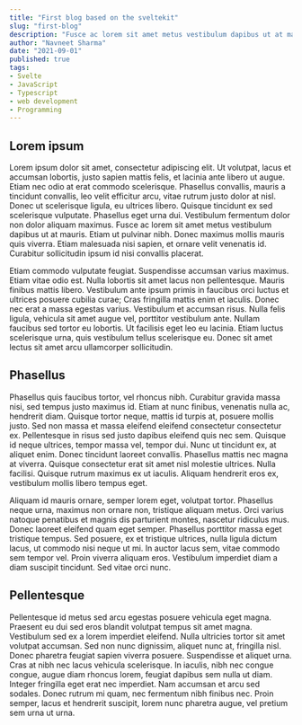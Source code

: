 ```yaml
---
title: "First blog based on the sveltekit"
slug: "first-blog"
description: "Fusce ac lorem sit amet metus vestibulum dapibus ut at mauris. Etiam ut pulvinar nibh."
author: "Navneet Sharma"
date: "2021-09-01"
published: true
tags:
- Svelte
- JavaScript
- Typescript
- web development
- Programming
---
```


## Lorem ipsum

Lorem ipsum dolor sit amet, consectetur adipiscing elit. Ut volutpat, lacus et accumsan lobortis, justo sapien mattis felis, et lacinia ante libero ut augue. Etiam nec odio at erat commodo scelerisque. Phasellus convallis, mauris a tincidunt convallis, leo velit efficitur arcu, vitae rutrum justo dolor at nisl. Donec ut scelerisque ligula, eu ultrices libero. Quisque tincidunt ex sed scelerisque vulputate. Phasellus eget urna dui. Vestibulum fermentum dolor non dolor aliquam maximus. Fusce ac lorem sit amet metus vestibulum dapibus ut at mauris. Etiam ut pulvinar nibh. Donec maximus mollis mauris quis viverra. Etiam malesuada nisi sapien, et ornare velit venenatis id. Curabitur sollicitudin ipsum id nisi convallis placerat.

Etiam commodo vulputate feugiat. Suspendisse accumsan varius maximus. Etiam vitae odio est. Nulla lobortis sit amet lacus non pellentesque. Mauris finibus mattis libero. Vestibulum ante ipsum primis in faucibus orci luctus et ultrices posuere cubilia curae; Cras fringilla mattis enim et iaculis. Donec nec erat a massa egestas varius. Vestibulum et accumsan risus. Nulla felis ligula, vehicula sit amet augue vel, porttitor vestibulum ante. Nullam faucibus sed tortor eu lobortis. Ut facilisis eget leo eu lacinia. Etiam luctus scelerisque urna, quis vestibulum tellus scelerisque eu. Donec sit amet lectus sit amet arcu ullamcorper sollicitudin.

## Phasellus

Phasellus quis faucibus tortor, vel rhoncus nibh. Curabitur gravida massa nisi, sed tempus justo maximus id. Etiam at nunc finibus, venenatis nulla ac, hendrerit diam. Quisque tortor neque, mattis id turpis at, posuere mollis justo. Sed non massa et massa eleifend eleifend consectetur consectetur ex. Pellentesque in risus sed justo dapibus eleifend quis nec sem. Quisque id neque ultrices, tempor massa vel, tempor dui. Nunc ut tincidunt ex, at aliquet enim. Donec tincidunt laoreet convallis. Phasellus mattis nec magna at viverra. Quisque consectetur erat sit amet nisl molestie ultrices. Nulla facilisi. Quisque rutrum maximus ex ut iaculis. Aliquam hendrerit eros ex, vestibulum mollis libero tempus eget.

Aliquam id mauris ornare, semper lorem eget, volutpat tortor. Phasellus neque urna, maximus non ornare non, tristique aliquam metus. Orci varius natoque penatibus et magnis dis parturient montes, nascetur ridiculus mus. Donec laoreet eleifend quam eget semper. Phasellus porttitor massa eget tristique tempus. Sed posuere, ex et tristique ultrices, nulla ligula dictum lacus, ut commodo nisi neque ut mi. In auctor lacus sem, vitae commodo sem tempor vel. Proin viverra aliquam eros. Vestibulum imperdiet diam a diam suscipit tincidunt. Sed vitae orci nunc.

## Pellentesque

Pellentesque id metus sed arcu egestas posuere vehicula eget magna. Praesent eu dui sed eros blandit volutpat tempus sit amet magna. Vestibulum sed ex a lorem imperdiet eleifend. Nulla ultricies tortor sit amet volutpat accumsan. Sed non nunc dignissim, aliquet nunc at, fringilla nisl. Donec pharetra feugiat sapien viverra posuere. Suspendisse et aliquet urna. Cras at nibh nec lacus vehicula scelerisque. In iaculis, nibh nec congue congue, augue diam rhoncus lorem, feugiat dapibus sem nulla ut diam. Integer fringilla eget erat nec imperdiet. Nam accumsan et arcu sed sodales. Donec rutrum mi quam, nec fermentum nibh finibus nec. Proin semper, lacus et hendrerit suscipit, lorem nunc pharetra augue, vel pretium sem urna ut urna.
